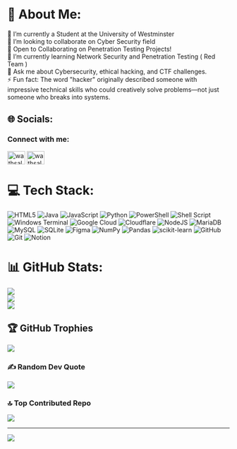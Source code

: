 # 💫 About Me:
🔭  I’m currently a Student at the University of Westminster <br>
👯  I’m looking to collaborate on Cyber Security field<br>
🤝  Open to Collaborating on Penetration Testing Projects!<br>
🌱  I’m currently learning Network Security and Penetration Testing ( Red Team )<br>
💬  Ask me about Cybersecurity, ethical hacking, and CTF challenges.<br>
⚡  Fun fact: The word "hacker" originally described someone with impressive technical skills who could creatively solve problems—not just someone who breaks into systems.


## 🌐 Socials:
<h3 align="left">Connect with me:</h3>
<p align="left">
<a href="https://www.linkedin.com/in/wooshan-gamage-5b03b91bb/" target="blank"><img align="center" src="https://raw.githubusercontent.com/rahuldkjain/github-profile-readme-generator/master/src/images/icons/Social/linked-in-alt.svg" alt="wathsaladewm1na" height="30" width="40" /></a>
<a href="[https://instagram.com/wathsaladewm1na](https://www.instagram.com/wooshangamage8/)" target="blank"><img align="center" src="https://raw.githubusercontent.com/rahuldkjain/github-profile-readme-generator/master/src/images/icons/Social/instagram.svg" alt="wathsaladewm1na" height="30" width="40" /></a>
</p>

# 💻 Tech Stack:
![HTML5](https://img.shields.io/badge/html5-%23E34F26.svg?style=plastic&logo=html5&logoColor=white) ![Java](https://img.shields.io/badge/java-%23ED8B00.svg?style=plastic&logo=openjdk&logoColor=white) ![JavaScript](https://img.shields.io/badge/javascript-%23323330.svg?style=plastic&logo=javascript&logoColor=%23F7DF1E) ![Python](https://img.shields.io/badge/python-3670A0?style=plastic&logo=python&logoColor=ffdd54) ![PowerShell](https://img.shields.io/badge/PowerShell-%235391FE.svg?style=plastic&logo=powershell&logoColor=white) ![Shell Script](https://img.shields.io/badge/shell_script-%23121011.svg?style=plastic&logo=gnu-bash&logoColor=white) ![Windows Terminal](https://img.shields.io/badge/Windows%20Terminal-%234D4D4D.svg?style=plastic&logo=windows-terminal&logoColor=white) ![Google Cloud](https://img.shields.io/badge/GoogleCloud-%234285F4.svg?style=plastic&logo=google-cloud&logoColor=white) ![Cloudflare](https://img.shields.io/badge/Cloudflare-F38020?style=plastic&logo=Cloudflare&logoColor=white) ![NodeJS](https://img.shields.io/badge/node.js-6DA55F?style=plastic&logo=node.js&logoColor=white) ![MariaDB](https://img.shields.io/badge/MariaDB-003545?style=plastic&logo=mariadb&logoColor=white) ![MySQL](https://img.shields.io/badge/mysql-4479A1.svg?style=plastic&logo=mysql&logoColor=white) ![SQLite](https://img.shields.io/badge/sqlite-%2307405e.svg?style=plastic&logo=sqlite&logoColor=white) ![Figma](https://img.shields.io/badge/figma-%23F24E1E.svg?style=plastic&logo=figma&logoColor=white) ![NumPy](https://img.shields.io/badge/numpy-%23013243.svg?style=plastic&logo=numpy&logoColor=white) ![Pandas](https://img.shields.io/badge/pandas-%23150458.svg?style=plastic&logo=pandas&logoColor=white) ![scikit-learn](https://img.shields.io/badge/scikit--learn-%23F7931E.svg?style=plastic&logo=scikit-learn&logoColor=white) ![GitHub](https://img.shields.io/badge/github-%23121011.svg?style=plastic&logo=github&logoColor=white) ![Git](https://img.shields.io/badge/git-%23F05033.svg?style=plastic&logo=git&logoColor=white) ![Notion](https://img.shields.io/badge/Notion-%23000000.svg?style=plastic&logo=notion&logoColor=white)
# 📊 GitHub Stats:
![](https://github-readme-stats.vercel.app/api?username=wooshangamage&theme=dark&hide_border=false&include_all_commits=true&count_private=true)<br/>
![](https://github-readme-streak-stats.herokuapp.com/?user=wooshangamage&theme=dark&hide_border=false)<br/>
![](https://github-readme-stats.vercel.app/api/top-langs/?username=wooshangamage&theme=dark&hide_border=false&include_all_commits=true&count_private=true&layout=compact)

## 🏆 GitHub Trophies
![](https://github-profile-trophy.vercel.app/?username=wooshangamage&theme=radical&no-frame=false&no-bg=true&margin-w=4)

### ✍️ Random Dev Quote
![](https://quotes-github-readme.vercel.app/api?type=horizontal&theme=dark)

### 🔝 Top Contributed Repo
![](https://github-contributor-stats.vercel.app/api?username=wooshangamage&limit=5&theme=dark&combine_all_yearly_contributions=true)

---
[![](https://visitcount.itsvg.in/api?id=wooshangamage&icon=1&color=8)](https://visitcount.itsvg.in)

<!-- Proudly created with GPRM ( https://gprm.itsvg.in ) -->
